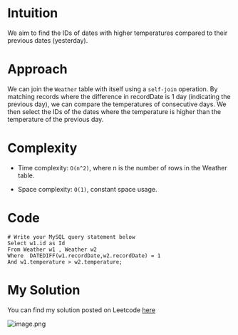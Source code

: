 # Intuition
We aim to find the IDs of dates with higher temperatures compared to their previous dates (yesterday).

# Approach
We can join the `Weather` table with itself using a `self-join` operation. By matching records where the difference in recordDate is 1 day (indicating the previous day), we can compare the temperatures of consecutive days. We then select the IDs of the dates where the temperature is higher than the temperature of the previous day.

# Complexity
- Time complexity: `O(n^2)`, where n is the number of rows in the Weather table.

- Space complexity: `O(1)`, constant space usage.

# Code
```
# Write your MySQL query statement below
Select w1.id as Id
From Weather w1 , Weather w2 
Where  DATEDIFF(w1.recordDate,w2.recordDate) = 1
And w1.temperature > w2.temperature;
```
# My Solution
You can find my solution posted on Leetcode [here](https://leetcode.com/problems/rising-temperature/solutions/4979941/simple-solution)

![image.png](https://assets.leetcode.com/users/images/c48a6bda-f8d2-4ab7-b667-75407a3e66f5_1712353248.861599.png)

